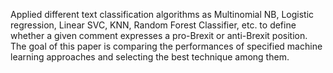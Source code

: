 Applied different text classification algorithms as Multinomial
NB, Logistic regression, Linear SVC, KNN, Random
Forest Classifier, etc. to define whether a given comment expresses
a pro-Brexit or anti-Brexit position. The goal of this
paper is comparing the performances of specified machine
learning approaches and selecting the best technique among
them.